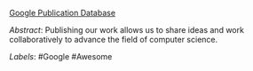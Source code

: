 [Google Publication Database](https://research.google/pubs/)

*Abstract*: Publishing our work allows us to share ideas and work collaboratively to advance the field of computer science.

*Labels*: #Google #Awesome
